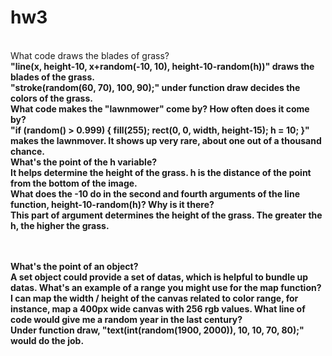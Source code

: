 # hw3
<br>
What code draws the blades of grass?<b/>
<br>
"line(x, height-10, x+random(-10, 10), height-10-random(h))" draws the blades of the grass.<br>
"stroke(random(60, 70), 100, 90);" under function draw decides the colors of the grass.<br>
What code makes the "lawnmower" come by? How often does it come by?<br><b/>
"if (random() > 0.999) {
    fill(255);
    rect(0, 0, width, height-15);
    h = 10;
  }" makes the lawnmover. It shows up very rare, about one out of a thousand chance.<br>
What's the point of the h variable?<br><b/>
It helps determine the height of the grass. h is the distance of the point from the bottom of the image.<br>
What does the -10 do in the second and fourth arguments of the line function, height-10-random(h)? Why is it there?<br><b/>
This part of argument determines the height of the grass. The greater the h, the higher the grass.
<br>
<br>
<br>


What's the point of an object?<br>
A set object could provide a set of datas, which is helpful to bundle up datas. 
What's an example of a range you might use for the map function?<br>
I can map the width / height of the canvas related to color range, for instance, map a 400px wide canvas with 256 rgb values.
What line of code would give me a random year in the last century?<br>
Under function draw, "text(int(random(1900, 2000)), 10, 10, 70, 80);" would do the job.
